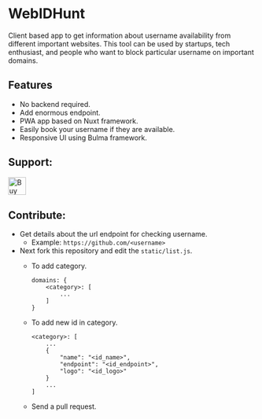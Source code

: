 # WebIDHunt

Client based app to get information about username availability from different important websites. This tool can be used by startups, tech enthusiast, and people who want to block particular username on important domains.

## Features
* No backend required.
* Add enormous endpoint.
* PWA app based on Nuxt framework.
* Easily book your username if they are available.
* Responsive UI using Bulma framework.

## Support:
<a href='https://ko-fi.com/Y8Y31LBT4' target='_blank'><img height='36' style='border:0px;height:36px;' src='https://cdn.ko-fi.com/cdn/kofi3.png?v=2' border='0' alt='Buy Me a Coffee at ko-fi.com' /></a>


## Contribute:

* Get details about the url endpoint for checking username.
    * Example: `https://github.com/<username>`
* Next fork this repository and edit the `static/list.js`.
    * To add category.
        ```
        domains: {
            <category>: [
                ...
            ]
        }

        ```

    * To add new id in category.
        ```
        <category>: [
            ...
            {
                "name": "<id_name>",
                "endpoint": "<id_endpoint>",
                "logo": "<id_logo>"
            }
            ...
        ]
        ```
    * Send a pull request.
